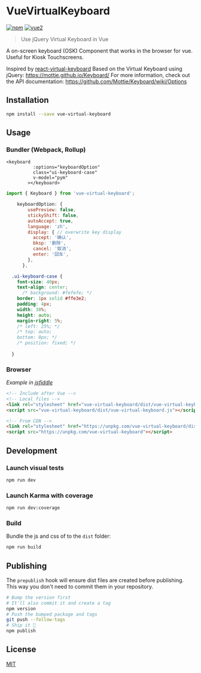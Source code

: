 # VueVirtualKeyboard

[![npm](https://img.shields.io/npm/v/vue-virtual-keyboard.svg)](https://www.npmjs.com/package/vue-virtual-keyboard) [![vue2](https://img.shields.io/badge/vue-2.x-brightgreen.svg)](https://vuejs.org/)

> Use jQuery Virtual Keyboard in Vue

A on-screen keyboard (OSK) Component that works in the browser for vue. Useful for Kiosk Touchscreens.

Inspired by [react-virtual-keyboard](https://github.com/Utzel-Butzel/react-virtual-keyboard)
Based on the Virtual Keyboard using jQuery:
https://mottie.github.io/Keyboard/
For more information, check out the API documentation: https://github.com/Mottie/Keyboard/wiki/Options

## Installation

```bash
npm install --save vue-virtual-keyboard
```

## Usage

### Bundler (Webpack, Rollup)

```vue
<keyboard
          :options="keyboardOption"
          class="ui-keyboard-case"
          v-model="pym"
        ></keyboard>
```

```js
import { Keyboard } from 'vue-virtual-keyboard';
```

```js
    keyboardOption: {
        usePreview: false,
        stickyShift: false,
        autoAccept: true,
        language: 'zh',
        display: { // overwrite key display
          accept: '确认',
          bksp: '删除',
          cancel: '取消',
          enter: '回车',
        },
      },
```
```css
  .ui-keyboard-case {
    font-size: 40px;
    text-align: center;
	  /* background: #fefefe; */
  	border: 1px solid #ffe3e2;
    padding: 4px;
    width: 38%;
    height: auto;
    margin-right: 5%;
    /* left: 25%; */
    /* top: auto;
    bottom: 0px; */
    /* position: fixed; */
    
  }

```


### Browser
*Example in [jsfiddle](https://jsfiddle.net/relzhong/crmad2wy/)*

```html
<!-- Include after Vue -->
<!-- Local files -->
<link rel="stylesheet" href="vue-virtual-keyboard/dist/vue-virtual-keyboard.css"></link>
<script src="vue-virtual-keyboard/dist/vue-virtual-keyboard.js"></script>

<!-- From CDN -->
<link rel="stylesheet" href="https://unpkg.com/vue-virtual-keyboard/dist/vue-virtual-keyboard.css"></link>
<script src="https://unpkg.com/vue-virtual-keyboard"></script>
```

## Development

### Launch visual tests

```bash
npm run dev
```

### Launch Karma with coverage

```bash
npm run dev:coverage
```

### Build

Bundle the js and css of to the `dist` folder:

```bash
npm run build
```


## Publishing

The `prepublish` hook will ensure dist files are created before publishing. This
way you don't need to commit them in your repository.

```bash
# Bump the version first
# It'll also commit it and create a tag
npm version
# Push the bumped package and tags
git push --follow-tags
# Ship it 🚀
npm publish
```

## License

[MIT](http://opensource.org/licenses/MIT)
